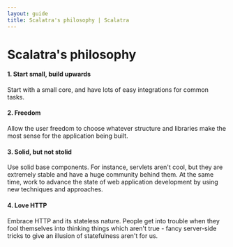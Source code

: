 ```yaml
---
layout: guide
title: Scalatra's philosophy | Scalatra
---
```


<div class="page-header">
  <h1>Scalatra's philosophy</h1>
</div>

<h4>1. Start small, build upwards</h4>

Start with a small core, and have lots of easy integrations for common tasks.

<h4>2. Freedom</h4>

Allow the user freedom to choose whatever structure and libraries make the most sense for the application being built. 

<h4>3. Solid, but not stolid </h4>

Use solid base components. For instance, servlets aren't cool, but they are 
extremely stable and have a huge community behind them. At the same time, work 
to advance the state of web application development by using new techniques
and approaches.


<h4>4. Love HTTP</h4>

Embrace HTTP and its stateless nature. People get into trouble when they fool themselves into thinking things which aren't true - fancy server-side tricks to give an illusion of statefulness aren't for us.